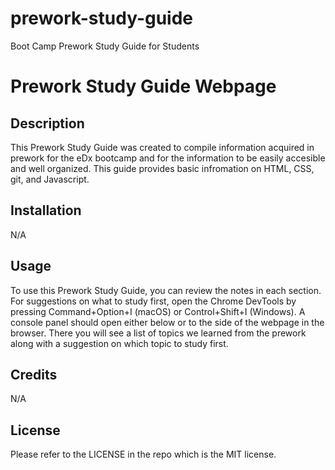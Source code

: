 # prework-study-guide
Boot Camp Prework Study Guide for Students
# Prework Study Guide Webpage

## Description

This Prework Study Guide was created to compile information acquired in prework for the eDx bootcamp and for the information to be easily accesible and well organized. This guide provides basic infromation on HTML, CSS, git, and Javascript.

## Installation

N/A

## Usage

To use this Prework Study Guide, you can review the notes in each section. For suggestions on what to study first, open the Chrome DevTools by pressing Command+Option+I (macOS) or Control+Shift+I (Windows). A console panel should open either below or to the side of the webpage in the browser. There you will see a list of topics we learned from the prework along with a suggestion on which topic to study first.

## Credits

N/A

## License

Please refer to the LICENSE in the repo which is the MIT license.
